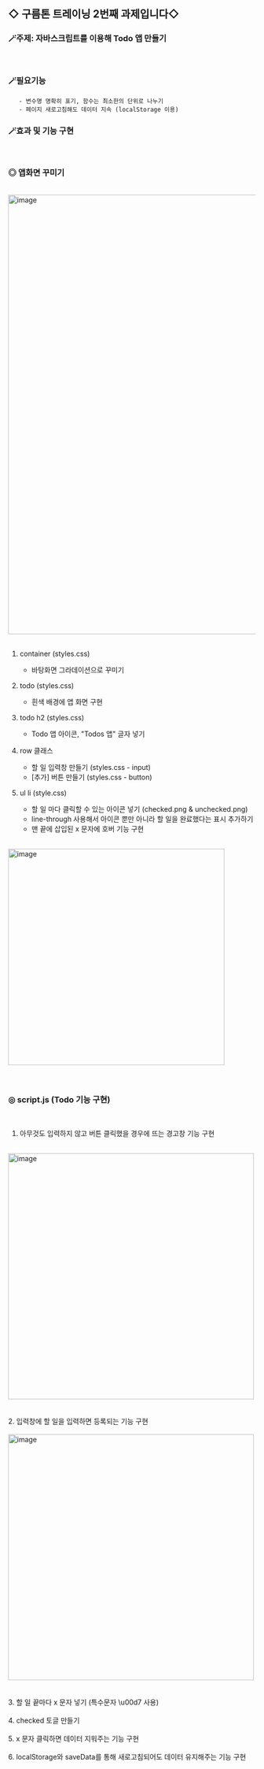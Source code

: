 ## ◇ 구름톤 트레이닝 2번째 과제입니다◇
###   🪄주제: 자바스크립트를 이용해 Todo 앱 만들기
<br/> 

###   🪄필요기능
       - 변수명 명확히 표기, 함수는 최소한의 단위로 나누기
       - 페이지 새로고침해도 데이터 지속 (localStorage 이용)


### 🪄효과 및 기능 구현
<br/> 


### ◎ 앱화면 꾸미기
<br/> 

<img width="893" alt="image" src="https://github.com/luz315/goorm/assets/125282732/c3e40646-11de-48d4-9ce1-7c7cf1ec94df">
<br/><br/>  

<div>

1. container (styles.css)
   - 바탕화면 그라데이션으로 꾸미기

2. todo (styles.css) 
   - 흰색 배경에 앱 화면 구현
 
3. todo h2 (styles.css) 
   - Todo 앱 아이콘, "Todos 앱" 글자 넣기 

4. row 클래스
   - 할 일 입력창 만들기 (styles.css - input)
   - [추가] 버튼 만들기 (styles.css - button)

5. ul li (style.css)
   - 할 일 마다 클릭할 수 있는 아이콘 넣기 (checked.png & unchecked.png)
   - line-through 사용해서 아이콘 뿐만 아니라 할 일을 완료했다는 표시 추가하기
   - 맨 끝에 삽입된 x 문자에 호버 기능 구현
<br/>
   <img width="440" alt="image" src="https://github.com/luz315/goorm/assets/125282732/144c83c6-887a-4c72-80e5-f3f9b446fe7d">
<br/><br/> 
   
</div>
<br/>  

### ◎ script.js (Todo 기능 구현)

<br/>
<div>

1. 아무것도 입력하지 않고 버튼 클릭했을 경우에 뜨는 경고창 기능 구현
<br/>
<img width="500" alt="image" src="https://github.com/luz315/goorm/assets/125282732/e8ef6903-45c8-499c-8aa5-9e912c897b58">
<br/><br/><br/>
2. 입력창에 할 일을 입력하면 등록되는 기능 구현
<br/><br/>
<img width="500" alt="image" src="https://github.com/luz315/goorm/assets/125282732/b618455c-c490-4d83-957b-7c50b33f6169">
<br/><br/><br/>
3. 할 일 끝마다 x 문자 넣기 (특수문자 \u00d7 사용)
<br/><br/>
4. checked 토글 만들기
<br/><br/>
5. x 문자 클릭하면 데이터 지워주는 기능 구현
<br/><br/>
6. localStorage와 saveData를 통해 새로고침되어도 데이터 유지해주는 기능 구현
